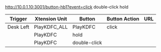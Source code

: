 http://10.0.1.10:3001/button-hb1?event=click
double-click
hold


|Trigger | Xtension Unit | Button | Button Action | URL |
|--------|---------------|--------|---------------|-----|
|Desk Left |PlayKDFC_ALL | PlayKDFC | click | |
| | PlayKDFC | hold | |
| | PlayKDFC | double-click | | 
